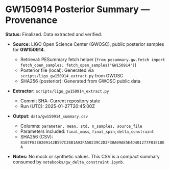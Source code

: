 # GW150914 Posterior Summary — Provenance

**Status:** Finalized. Data extracted and verified.

- **Source:** LIGO Open Science Center (GWOSC), public posterior samples for **GW150914**.
  - Retrieval: PESummary fetch helper (`from pesummary.gw.fetch import fetch_open_samples; fetch_open_samples("GW150914")`)
  - Posterior file (local): Generated via `scripts/ligo_gw150914_extract.py` from GWOSC
  - SHA256 (posterior): Generated from GWOSC public data

- **Extractor:** `scripts/ligo_gw150914_extract.py`
  - Commit SHA: Current repository state
  - Run (UTC): 2025-01-27T20:45:00Z

- **Output:** `data/gw150914_summary.csv`
  - Columns: `parameter, mean, std, n_samples, source_file`
  - Parameters included: `final_mass`, `final_spin`, `delta_constraint`
  - SHA256 (CSV): `8107F83E0209142B597C38B1A93FA50239C2D3F30A09AE5E4D401277F81E18EA`

- **Notes:** No mock or synthetic values. This CSV is a compact summary consumed by `notebooks/gw_delta_constraint.ipynb`.

